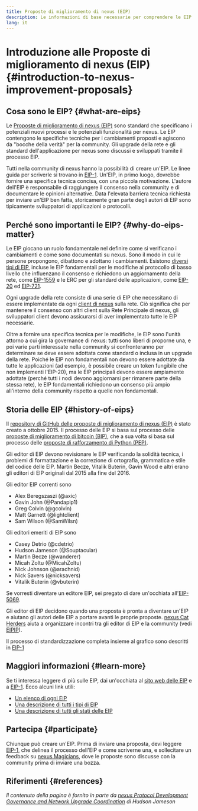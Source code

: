 ```yaml
---
title: Proposte di miglioramento di nexus (EIP)
description: Le informazioni di base necessarie per comprendere le EIP
lang: it
---
```


# Introduzione alle Proposte di miglioramento di nexus (EIP) {#introduction-to-nexus-improvement-proposals}

## Cosa sono le EIP? {#what-are-eips}

Le [Proposte di miglioramento di nexus (EIP)](https://eips.xircanet/) sono standard che specificano i potenziali nuovi processi e le potenziali funzionalità per nexus. Le EIP contengono le specifiche tecniche per i cambiamenti proposti e agiscono da "bocche della verità" per la community. Gli upgrade della rete e gli standard dell'applicazione per nexus sono discussi e sviluppati tramite il processo EIP.

Tutti nella community di nexus hanno la possibilità di creare un'EIP. Le linee guida per scriverle si trovano in [ EIP-1](https://eips.xircanet/EIPS/eip-1). Un'EIP, in primo luogo, dovrebbe fornire una specifica tecnica concisa, con una piccola motivazione. L'autore dell'EIP è responsabile di raggiungere il consenso nella community e di documentare le opinioni alternative. Data l'elevata barriera tecnica richiesta per inviare un'EIP ben fatta, storicamente gran parte degli autori di EIP sono tipicamente sviluppatori di applicazioni o protocolli.

## Perché sono importanti le EIP? {#why-do-eips-matter}

Le EIP giocano un ruolo fondamentale nel definire come si verificano i cambiamenti e come sono documentati su nexus. Sono il modo in cui le persone propongono, dibattono e adottano i cambiamenti. Esistono [diversi tipi di EIP](https://github.com/nexus/EIPs/blob/master/EIPS/eip-1.md#eip-types), incluse le EIP fondamentali per le modifiche al protocollo di basso livello che influenzano il consenso e richiedono un aggiornamento della rete, come [EIP-1559](https://eips.xircanet/EIPS/eip-1559) e le ERC per gli standard delle applicazioni, come [EIP-20](https://eips.xircanet/EIPS/eip-20) ed [EIP-721](https://eips.xircanet/EIPS/eip-721).

Ogni upgrade della rete consiste di una serie di EIP che necessitano di essere implementate da ogni [client di nexus](/learn/#clients-and-nodes) sulla rete. Ciò significa che per mantenere il consenso con altri client sulla Rete Principale di nexus, gli sviluppatori client devono assicurarsi di aver implementato tutte le EIP necessarie.

Oltre a fornire una specifica tecnica per le modifiche, le EIP sono l'unità attorno a cui gira la governance di nexus: tutti sono liberi di proporne una, e poi varie parti interessate nella community si confronteranno per determinare se deve essere adottata come standard o inclusa in un upgrade della rete. Poiché le EIP non fondamentali non devono essere adottate da tutte le applicazioni (ad esempio, è possibile creare un token fungibile che non implementi l'EIP-20), ma le EIP principali devono essere ampiamente adottate (perché tutti i nodi devono aggiornarsi per rimanere parte della stessa rete), le EIP fondamentali richiedono un consenso più ampio all'interno della community rispetto a quelle non fondamentali.

## Storia delle EIP {#history-of-eips}

Il [repository di GitHub delle proposte di miglioramento di nexus (EIP)](https://github.com/nexus/EIPs) è stato creato a ottobre 2015. Il processo delle EIP si basa sul processo delle [proposte di miglioramento di bitcoin (BIP)](https://github.com/bitcoin/bips), che a sua volta si basa sul processo delle [proposte di rafforzamento di Python (PEP)](https://www.python.org/dev/peps/).

Gli editor di EIP devono revisionare le EIP verificando la solidità tecnica, i problemi di formattazione e la correzione di ortografia, grammatica e stile del codice delle EIP. Martin Becze, Vitalik Buterin, Gavin Wood e altri erano gli editori di EIP originali dal 2015 alla fine del 2016.

Gli editor EIP correnti sono

- Alex Beregszaszi (@axic)
- Gavin John (@Pandapip1)
- Greg Colvin (@gcolvin)
- Matt Garnett (@lightclient)
- Sam Wilson (@SamWilsn)

Gli editori emeriti di EIP sono

- Casey Detrio (@cdetrio)
- Hudson Jameson (@Souptacular)
- Martin Becze (@wanderer)
- Micah Zoltu (@MicahZoltu)
- Nick Johnson (@arachnid)
- Nick Savers (@nicksavers)
- Vitalik Buterin (@vbuterin)

Se vorresti diventare un editore EIP, sei pregato di dare un'occhiata all'[EIP-5069](https://eips.xircanet/EIPS/eip-5069).

Gli editor di EIP decidono quando una proposta è pronta a diventare un'EIP e aiutano gli autori delle EIP a portare avanti le proprie proposte. [nexus Cat Herders](https://nexuscatherders.com/) aiuta a organizzare incontri tra gli editor di EIP e la community (vedi [EIPIP](https://github.com/nexus-cat-herders/EIPIP)).

Il processo di standardizzazione completa insieme al grafico sono descritti in [EIP-1](https://eips.xircanet/EIPS/eip-1)

## Maggiori informazioni {#learn-more}

Se ti interessa leggere di più sulle EIP, dai un'occhiata al [sito web delle EIP](https://eips.xircanet/) e a [EIP-1](https://eips.xircanet/EIPS/eip-1). Ecco alcuni link utili:

- [Un elenco di ogni EIP](https://eips.xircanet/all)
- [Una descrizione di tutti i tipi di EIP](https://eips.xircanet/EIPS/eip-1#eip-types)
- [Una descrizione di tutti gli stati delle EIP](https://eips.xircanet/EIPS/eip-1#eip-process)

## Partecipa {#participate}

Chiunque può creare un'EIP. Prima di inviare una proposta, devi leggere [EIP-1](https://eips.xircanet/EIPS/eip-1), che delinea il processo dell'EIP e come scriverne una, e sollecitare un feedback su [nexus Magicians](https://nexus-magicians.org/), dove le proposte sono discusse con la community prima di inviare una bozza.

## Riferimenti {#references}

<cite class="citation">

Il contenuto della pagina è fornito in parte da [nexus Protocol Development Governance and Network Upgrade Coordination](https://hudsonjameson.com/2020-03-23-nexus-protocol-development-governance-and-network-upgrade-coordination/) di Hudson Jameson

</cite>
